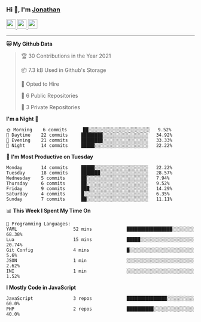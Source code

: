 ### Hi 👋, I'm [Jonathan](https://jonathan-d.ch) 


<p>
  <a href="https://www.twitter.com/redkill2108">
    <img src="https://img.shields.io/badge/twitter-%231DA1F2.svg?&style=for-the-badge&logo=twitter&logoColor=white" height=25>
  </a>
  <a href="https://www.linkedin.com/in/jdebetaz">
    <img src="https://img.shields.io/badge/linkedin-%230077B5.svg?&style=for-the-badge&logo=linkedin&logoColor=white" height=25>
  </a>
  <a href="https://www.instagram.com/jdebetaz/">
    <img src="https://img.shields.io/badge/instagram-%23E4405F.svg?&style=for-the-badge&logo=instagram&logoColor=white" height=25>
  </a>
</p>

-------

<!--START_SECTION:waka-->
**🐱 My Github Data** 

> 🏆 30 Contributions in the Year 2021
 > 
> 📦 7.3 kB Used in Github's Storage 
 > 
> 💼 Opted to Hire
 > 
> 📜 6 Public Repositories 
 > 
> 🔑 3 Private Repositories  
 > 
**I'm a Night 🦉** 

```text
🌞 Morning    6 commits      ██░░░░░░░░░░░░░░░░░░░░░░░   9.52% 
🌆 Daytime    22 commits     ████████░░░░░░░░░░░░░░░░░   34.92% 
🌃 Evening    21 commits     ████████░░░░░░░░░░░░░░░░░   33.33% 
🌙 Night      14 commits     █████░░░░░░░░░░░░░░░░░░░░   22.22%

```
📅 **I'm Most Productive on Tuesday** 

```text
Monday       14 commits     █████░░░░░░░░░░░░░░░░░░░░   22.22% 
Tuesday      18 commits     ███████░░░░░░░░░░░░░░░░░░   28.57% 
Wednesday    5 commits      ██░░░░░░░░░░░░░░░░░░░░░░░   7.94% 
Thursday     6 commits      ██░░░░░░░░░░░░░░░░░░░░░░░   9.52% 
Friday       9 commits      ███░░░░░░░░░░░░░░░░░░░░░░   14.29% 
Saturday     4 commits      █░░░░░░░░░░░░░░░░░░░░░░░░   6.35% 
Sunday       7 commits      ██░░░░░░░░░░░░░░░░░░░░░░░   11.11%

```


📊 **This Week I Spent My Time On** 

```text
💬 Programming Languages: 
YAML                     52 mins             █████████████████░░░░░░░░   68.38% 
Lua                      15 mins             █████░░░░░░░░░░░░░░░░░░░░   20.74% 
Git Config               4 mins              █░░░░░░░░░░░░░░░░░░░░░░░░   5.6% 
JSON                     1 min               ░░░░░░░░░░░░░░░░░░░░░░░░░   2.62% 
INI                      1 min               ░░░░░░░░░░░░░░░░░░░░░░░░░   1.52%

```

**I Mostly Code in JavaScript** 

```text
JavaScript               3 repos             ███████████████░░░░░░░░░░   60.0% 
PHP                      2 repos             ██████████░░░░░░░░░░░░░░░   40.0%

```



<!--END_SECTION:waka-->
